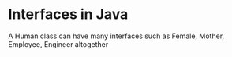 # Interfaces in Java
A Human class can have many interfaces such as Female, Mother, Employee, Engineer altogether
